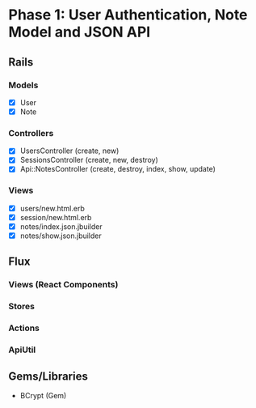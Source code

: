 # Phase 1: User Authentication, Note Model and JSON API

## Rails
### Models
* [x] User
* [x] Note

### Controllers
* [x] UsersController (create, new)
* [x] SessionsController (create, new, destroy)
* [x] Api::NotesController (create, destroy, index, show, update)

### Views
* [x] users/new.html.erb
* [x] session/new.html.erb
* [x] notes/index.json.jbuilder
* [x] notes/show.json.jbuilder

## Flux
### Views (React Components)

### Stores

### Actions

### ApiUtil

## Gems/Libraries
* BCrypt (Gem)
